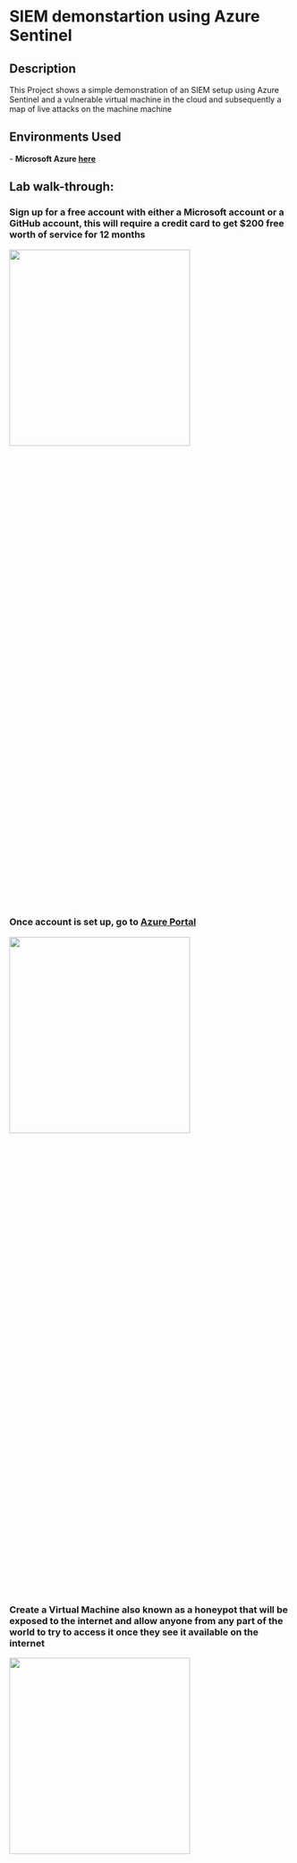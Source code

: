 <h1>SIEM demonstartion using Azure Sentinel</h1>


<h2>Description</h2>
This Project shows a simple demonstration of an SIEM setup using Azure Sentinel and a vulnerable virtual machine in the cloud and subsequently a map of live attacks on the machine machine
<br />

<h2>Environments Used </h2>
- <b>Microsoft Azure <a href="https://azure.microsoft.com/en-us/free/">here</a> </b>

<h2>Lab walk-through:</h2>

<h3>Sign up for a free account with either a Microsoft account or a GitHub account, this will require a credit card to get $200 free worth of service for 12 months </h3>

<img src="https://github.com/mun4h/SIEM--Azure-Sentinel/blob/main/images/1.png" height="30%" width="80%"/>

<h3>Once account is set up, go to <a href="https://portal.azure.com/">Azure Portal</a> </h3>

<img src="https://github.com/mun4h/SIEM--Azure-Sentinel/blob/main/images/2.png" height="30%" width="80%"/>

<h3>Create a Virtual Machine also known as a honeypot that will be exposed to the internet and allow anyone from any part of the world to try to access it once they see it available on the internet</h3>

<img src="https://github.com/mun4h/SIEM--Azure-Sentinel/blob/main/images/3.png" height="30%" width="80%"/>

<img src="https://github.com/mun4h/SIEM--Azure-Sentinel/blob/main/images/4.png" height="300%" width="80%"/>

<h3>Set up the Virtual Machine by creating a new resource group for resource share and everything in this lab will be put in this resource group</h3>

<img src="https://github.com/mun4h/SIEM--Azure-Sentinel/blob/main/images/5.png" height="30%" width="80%"/>

<h3> Create a name for the Virtual machine, add the region, and leave other options as default, then create a user and password for the VM</h3>

<img src="https://github.com/mun4h/SIEM--Azure-Sentinel/blob/main/images/6.png" height="30%" width="80%"/>

<img src="https://github.com/mun4h/SIEM--Azure-Sentinel/blob/main/images/7.png" height="30%" width="80%"/>

<h3>Confirm the licensing information and click Next to Disks and Next to Networking </h3>

<img src="https://github.com/mun4h/SIEM--Azure-Sentinel/blob/main/images/8.png" height="30%" width="80%"/>

<h3>Create a new firewall control, make it open to the internet, remove the default rule, and create a new inbound rule that allows everything into the VM </h3>
<img src="https://github.com/mun4h/SIEM--Azure-Sentinel/blob/main/images/9.png" height="30%" width="80%"/>
<h3>Change the destination port to * for any  and make the priority to a low value and name the rule which will allow all traffic from the internet into the VM this rule will allow the VM to be discoverable </h3>
<img src="https://github.com/mun4h/SIEM--Azure-Sentinel/blob/main/images/10.png" height="30%" width="80%"/>

<h3> Click Review and Create once the new rule has been added then on the next page, click Create </h3>
<img src="https://github.com/mun4h/SIEM--Azure-Sentinel/blob/main/images/11.png" height="30%" width="80%"/>

<h3> The deployment is done and VM has been set up </h3>
<img src="https://github.com/mun4h/SIEM--Azure-Sentinel/blob/main/images/12.png" height="30%" width="80%"/>

<h3> Next is to make log Analytics workspaces that will be used to inject logs from the VM and we will also create a custom log that contains geographic information of where the attacks are coming from </h3>
<img src="https://github.com/mun4h/SIEM--Azure-Sentinel/blob/main/images/13.png" height="30%" width="80%"/>
<img src="https://github.com/mun4h/SIEM--Azure-Sentinel/blob/main/images/14.png" height="30%" width="80%"/>
<img src="https://github.com/mun4h/SIEM--Azure-Sentinel/blob/main/images/15.png" height="30%" width="80%"/>
<h3>Azure sentinel will connect to the workspace to display the geodata on the map</h3>
<h3> Click Review and Create, then click Create on the next page </h3>
<h3>Set up a Security Center also known as Microsoft Defender for Cloud and enable the ability to gather logs from the VM into the Log Analytics Workspaces</h3>
<img src="https://github.com/mun4h/SIEM--Azure-Sentinel/blob/main/images/16.png" height="30%" width="80%"/>
<h3> Then go to Management, Environment settings, and select the workspace under Azure subcriptions</h3>
<img src="https://github.com/mun4h/SIEM--Azure-Sentinel/blob/main/images/17.png" height="30%" width="80%"/>
<h3>Turn off the SQL server and save at the top</h3>
<img src="https://github.com/mun4h/SIEM--Azure-Sentinel/blob/main/images/18.png" height="30%" width="80%"/>
<h3>Go to log analytics workspaces and connect to the virtual machine </h3>
<img src="https://github.com/mun4h/SIEM--Azure-Sentinel/blob/main/images/19.png" height="30%" width="80%"/>
<img src="https://github.com/mun4h/SIEM--Azure-Sentinel/blob/main/images/19b.png" height="30%" width="80%"/>
<img src="https://github.com/mun4h/SIEM--Azure-Sentinel/blob/main/images/19c.png" height="30%" width="80%"/>
<img src="https://github.com/mun4h/SIEM--Azure-Sentinel/blob/main/images/19d.png" height="30%" width="80%"/>
<h3>Set up Sentinel which is the SIEM to use to visualize the attack data and pick log analytics workspace to get logs from </h3>
<img src="https://github.com/mun4h/SIEM--Azure-Sentinel/blob/main/images/20.png" height="30%" width="80%"/>
<img src="https://github.com/mun4h/SIEM--Azure-Sentinel/blob/main/images/20a.png" height="30%" width="80%"/>
<img src="https://github.com/mun4h/SIEM--Azure-Sentinel/blob/main/images/20b.png" height="30%" width="80%"/>
<h3>Go to virtual machines then to the VM create to get the public IP address</h3>
<img src="https://github.com/mun4h/SIEM--Azure-Sentinel/blob/main/images/21.png" height="30%" width="80%"/>
<img src="https://github.com/mun4h/SIEM--Azure-Sentinel/blob/main/images/22.png" height="30%" width="80%"/>
<h3>Use the IP address and connect to the VM with RDP(remote desktop connection on the local machine</h3>
<img src="https://github.com/mun4h/SIEM--Azure-Sentinel/blob/main/images/22a.png" height="30%" width="80%"/>
<img src="https://github.com/mun4h/SIEM--Azure-Sentinel/blob/main/images/22b.png" height="30%" width="80%"/>
<img src="https://github.com/mun4h/SIEM--Azure-Sentinel/blob/main/images/22c.png" height="30%" width="80%"/>
<h3>Logging in to the VM with incorrect credentials to get the log from the Event Viewer on the VM</h3>
<img src="https://github.com/mun4h/SIEM--Azure-Sentinel/blob/main/images/23a.png" height="30%" width="80%"/>
<h3>Going through the details of the failed login attempt will give the username, failure reason, and IP address of the attempt   </h3>
<img src="https://github.com/mun4h/SIEM--Azure-Sentinel/blob/main/images/23.png" height="30%" width="80%"/>
<h3><b>Go to the IP geolocation website to get more information about the attempted login using the IP address <a href="https://ipgeolocation.io/">here</a> </h3>
<img src="https://github.com/mun4h/SIEM--Azure-Sentinel/blob/main/images/24.png" height="30%" width="80%"/>
<h4> Use the log in the result to create a custom log and send the log to the log analytics workspace and use the Azure sentinel to read the information and use it to plot a map </h4>
<h3>Turn the firewall off on the VM to allow any inbound ECHO request and make it available on the internet faster</h3>
<h3>Ping the VM with the IP address before and after turning off the firewall</h3>
<img src="https://github.com/mun4h/SIEM--Azure-Sentinel/blob/main/images/25.png" height="30%" width="80%"/>






















<!--
 ```diff
- text in red
+ text in green
! text in orange
# text in gray
@@ text in purple (and bold)@@
```
--!>
